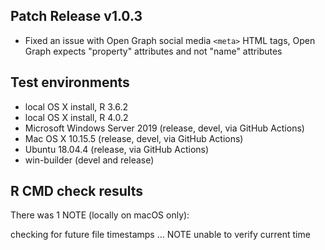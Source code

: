 ## Patch Release v1.0.3

- Fixed an issue with Open Graph social media `<meta>` HTML tags,
  Open Graph expects "property" attributes and not "name" attributes

## Test environments

* local OS X install, R 3.6.2
* local OS X install, R 4.0.2
* Microsoft Windows Server 2019 (release, devel, via GitHub Actions)
* Mac OS X 10.15.5 (release, devel, via GitHub Actions)
* Ubuntu 18.04.4 (release, via GitHub Actions)
* win-builder (devel and release)

## R CMD check results

There was 1 NOTE (locally on macOS only):

checking for future file timestamps ... NOTE
  unable to verify current time
